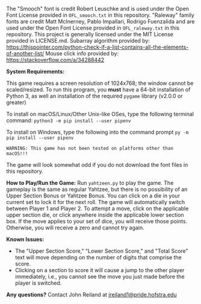 The "Smooch" font is credit Robert Leuschke and is used under the Open Font License provided in `OFL_smooch.txt` in this repository.
"Raleway" family fonts are credit Matt McInerney, Pablo Impallari, Rodrigo Fuenzalida and are used under the Open Font License provided
in `OFL_raleway.txt` in this repository.
This project is generally licensed under the MIT License provided in LICENSE.md.
Subarray algorithm provided by: https://thispointer.com/python-check-if-a-list-contains-all-the-elements-of-another-list/
Mouse click info provided by: https://stackoverflow.com/a/34288442

__System Requirements:__

This game requires a screen resolution of 1024x768; the window cannot be scaled/resized.
To run this program, you __must__ have a 64-bit installation of Python 3, as well an installation of the required `pygame` library (v2.0.0 or greater)

To install on macOS/Linux/Other Unix-like OSes, type the following terminal command: `python3 -m pip install --user pipenv`

To install on Windows, type the following into the command prompt `py -m pip install --user pipenv`

    WARNING: This game has not been tested on platforms other than macOS!!!

The game will look somewhat odd if you do not download the font files in this repository.

__How to Play/Run the Game:__ Run `yahtzeen.py` to play the game. The gameplay is the same as regular Yahtzee, but there is no possibility of an Upper Section Bonus or Yahtzee Bonus. You can click on a die in your current set to lock it for the next roll. The game will automatically switch between Player 1 and Player 2. To attempt a move, click on the applicable upper section die, or click anywhere inside the applicable lower section box. If the move applies to your set of dice, you will receive those points. Otherwise, you will receive a zero and cannot try again.

__Known Issues:__ 
 - The "Upper Section Score," "Lower Section Score," and "Total Score" text will move depending on the number of digits that comprise the score.
 - Clicking on a section to score it will cause a jump to the other player immediately, i.e., you cannot see the move you just made before the player is switched.

__Any questions?__
    Contact John Reiland at jreiland1@pride.hofstra.edu

